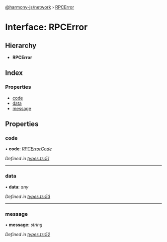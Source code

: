 [@harmony-js/network](../globals.md) › [RPCError](rpcerror.md)

# Interface: RPCError

## Hierarchy

* **RPCError**

## Index

### Properties

* [code](rpcerror.md#code)
* [data](rpcerror.md#data)
* [message](rpcerror.md#message)

## Properties

###  code

• **code**: *[RPCErrorCode](../enums/rpcerrorcode.md)*

*Defined in [types.ts:51](https://github.com/FireStack-Lab/Harmony-sdk-core/blob/33571de/packages/harmony-network/src/types.ts#L51)*

___

###  data

• **data**: *any*

*Defined in [types.ts:53](https://github.com/FireStack-Lab/Harmony-sdk-core/blob/33571de/packages/harmony-network/src/types.ts#L53)*

___

###  message

• **message**: *string*

*Defined in [types.ts:52](https://github.com/FireStack-Lab/Harmony-sdk-core/blob/33571de/packages/harmony-network/src/types.ts#L52)*
